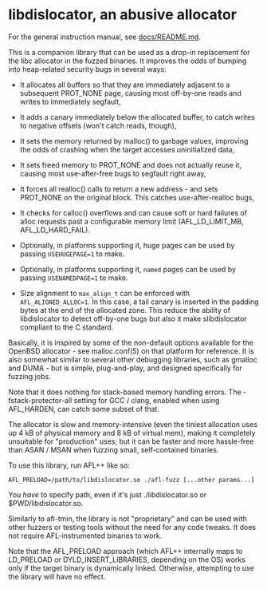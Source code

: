 # libdislocator, an abusive allocator

For the general instruction manual, see [docs/README.md](../../docs/README.md).

This is a companion library that can be used as a drop-in replacement for the
libc allocator in the fuzzed binaries. It improves the odds of bumping into
heap-related security bugs in several ways:

  - It allocates all buffers so that they are immediately adjacent to a
    subsequent PROT_NONE page, causing most off-by-one reads and writes to
    immediately segfault,

  - It adds a canary immediately below the allocated buffer, to catch writes to
    negative offsets (won't catch reads, though),

  - It sets the memory returned by malloc() to garbage values, improving the
    odds of crashing when the target accesses uninitialized data,

  - It sets freed memory to PROT_NONE and does not actually reuse it, causing
    most use-after-free bugs to segfault right away,

  - It forces all realloc() calls to return a new address - and sets PROT_NONE
    on the original block. This catches use-after-realloc bugs,

  - It checks for calloc() overflows and can cause soft or hard failures of
    alloc requests past a configurable memory limit (AFL_LD_LIMIT_MB,
    AFL_LD_HARD_FAIL).

  - Optionally, in platforms supporting it, huge pages can be used by passing
    `USEHUGEPAGE=1` to make.

  - Optionally, in platforms supporting it, `named` pages can be used by passing
    `USENAMEDPAGE=1` to make.

  - Size alignment to `max_align_t` can be enforced with `AFL_ALIGNED_ALLOC=1`. In
    this case, a tail canary is inserted in the padding bytes at the end of the
    allocated zone. This reduce the ability of libdislocator to detect
    off-by-one bugs but also it make slibdislocator compliant to the C standard.

Basically, it is inspired by some of the non-default options available for the
OpenBSD allocator - see malloc.conf(5) on that platform for reference. It is
also somewhat similar to several other debugging libraries, such as gmalloc and
DUMA - but is simple, plug-and-play, and designed specifically for fuzzing jobs.

Note that it does nothing for stack-based memory handling errors. The
-fstack-protector-all setting for GCC / clang, enabled when using AFL_HARDEN,
can catch some subset of that.

The allocator is slow and memory-intensive (even the tiniest allocation uses up
4 kB of physical memory and 8 kB of virtual mem), making it completely
unsuitable for "production" uses; but it can be faster and more hassle-free than
ASAN / MSAN when fuzzing small, self-contained binaries.

To use this library, run AFL++ like so:

```
AFL_PRELOAD=/path/to/libdislocator.so ./afl-fuzz [...other params...]
```

You *have* to specify path, even if it's just ./libdislocator.so or
$PWD/libdislocator.so.

Similarly to afl-tmin, the library is not "proprietary" and can be used with
other fuzzers or testing tools without the need for any code tweaks. It does not
require AFL-instrumented binaries to work.

Note that the AFL_PRELOAD approach (which AFL++ internally maps to LD_PRELOAD or
DYLD_INSERT_LIBRARIES, depending on the OS) works only if the target binary is
dynamically linked. Otherwise, attempting to use the library will have no
effect.
